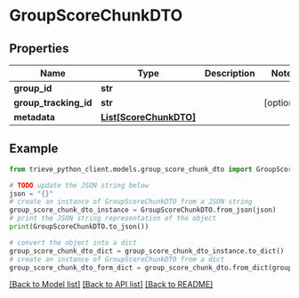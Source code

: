 # GroupScoreChunkDTO


## Properties

Name | Type | Description | Notes
------------ | ------------- | ------------- | -------------
**group_id** | **str** |  | 
**group_tracking_id** | **str** |  | [optional] 
**metadata** | [**List[ScoreChunkDTO]**](ScoreChunkDTO.md) |  | 

## Example

```python
from trieve_python_client.models.group_score_chunk_dto import GroupScoreChunkDTO

# TODO update the JSON string below
json = "{}"
# create an instance of GroupScoreChunkDTO from a JSON string
group_score_chunk_dto_instance = GroupScoreChunkDTO.from_json(json)
# print the JSON string representation of the object
print(GroupScoreChunkDTO.to_json())

# convert the object into a dict
group_score_chunk_dto_dict = group_score_chunk_dto_instance.to_dict()
# create an instance of GroupScoreChunkDTO from a dict
group_score_chunk_dto_form_dict = group_score_chunk_dto.from_dict(group_score_chunk_dto_dict)
```
[[Back to Model list]](../README.md#documentation-for-models) [[Back to API list]](../README.md#documentation-for-api-endpoints) [[Back to README]](../README.md)


